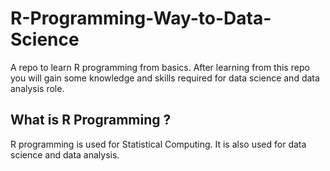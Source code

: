 # R-Programming-Way-to-Data-Science
A repo to learn R programming from basics. After learning from this repo you will gain some knowledge and skills required for data science and data analysis role.

## What is R Programming ?
R programming is used for Statistical Computing. It is also used for data science and data analysis.
